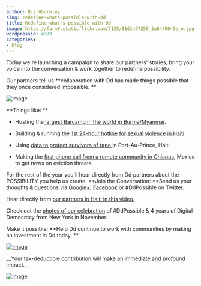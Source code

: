 ```yaml
---
author: Biz Ghormley
slug: redefine-whats-possible-with-dd
title: Redefine what's possible with Dd
image: https://farm8.staticflickr.com/7125/8161497250_3a8446049e_o.jpg
wordpressid: 4379
categories:
- blog
---
```


Today we're launching a campaign to share our partners' stories, bring your voice into the conversation & work together to redefine possibility.

Our partners tell us **collaboration with Dd has made things possible that they once considered impossible. **

![image](https://farm9.staticflickr.com/8198/817589926895f1a125f5o.jpg)

**Things like: **




  * Hosting the[ largest Barcamp in the world in Burma/Myanmar](http://www.huffingtonpost.com/emily-jacobi/burma-myanmar-technologyb1291110.html).


  * Building & running the [1st 24-hour hotline for sexual violence in Haiti](http://www.wired.com/video/leveraging-tech-to-address-genderbased-violence-in-haiti/1706708425001 ).


  * Using [data to protect survivors of rape ](http://www.youtube.com/watch?v=DoXlJ4sgvyM&list=UUeJqgyf3UpDDXz3X1IQuPCg&index=1&feature=plcp)in Port-Au-Prince, Haiti.


  * Making the [first phone call from a remote community in Chiapas](/blog/reporting-back-from-chiapas-mexico/), Mexico to get news on eviction threats.


For the rest of the year you'll hear directly from Dd partners about the POSSIBILITY you help us create. **Join the Conversation: **Send us your thoughts & questions via [Google+](https://plus.google.com/b/112347862850711668157/112347862850711668157/posts), [Facebook](https://www.facebook.com/digidemocracy) or #DdPossible on Twitter.

Hear directly from [our partners in Haiti in this video.](http://www.youtube.com/watch?v=F4l2WlatMAs&list=UUeJqgyf3UpDDXz3X1IQuPCg&index=1)

Check out the [photos of our celebration](http://www.flickr.com/photos/digitaldemocracy/sets/72157632123678408/detail/) of #DdPossible & 4 years of Digital Democracy from New York in November.

Make it possible: **Help Dd continue to work with communities by making an investment in Dd today. **

[![image](https://farm9.staticflickr.com/8459/8051296013c222305f49o.jpg)](https://www.paypal.com/cgi-bin/webscr?cmd=s-xclick&hostedbuttonid=9936590 )

__Your tax-deductible contribution will make an immediate and profound impact. __

[![image](http://digital-democracy.org/wp-content/uploads/2012/11/121112-thermometer.jpg)](https://www.paypal.com/cgi-bin/webscr?cmd=s-xclick&hostedbuttonid=9936590)
